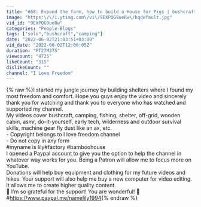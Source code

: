 ```yaml
---
title: "#68: Expand the farm, how to build a House for Pigs | bushcraft |"
image: "https:\/\/i.ytimg.com\/vi\/9EXPQG9ueRw\/hqdefault.jpg"
vid_id: "9EXPQG9ueRw"
categories: "People-Blogs"
tags: ["solo","bushcraft","camping"]
date: "2022-06-02T21:03:51+03:00"
vid_date: "2022-06-02T12:00:05Z"
duration: "PT27M37S"
viewcount: "4725"
likeCount: "315"
dislikeCount: ""
channel: "I Love Freedom"
---
```

{% raw %}I started my jungle journey by building shelters where I found my most freedom and comfort. Hope you guys enjoy the video and sincerely thank you for watching and thank you to everyone who has watched and supported my channel.<br />My videos cover bushcraft, camping, fishing, shelter, off-grid, wooden cabin, asmr, do-it-yourself, early tech, wilderness and outdoor survival skills, machine gear fly dust like an ax, etc.<br /> - Copyright belongs to I love freedom channel<br />- Do not copy in any form<br />#myname is lily#factory #bamboohouse <br />I opened a Paypal account to give you the option to help the channel in whatever way works for you. Being a Patron will allow me to focus more on YouTube.<br />Donations will help buy equipment and clothing for my future videos and hikes. Your support will also help me buy a new computer for video editing. It allows me to create higher quality content.<br />💚 I'm so grateful for the support! You are wonderful! 💚<br />#<a rel="nofollow" target="blank" href="https://www.paypal.me/namelily1994">https://www.paypal.me/namelily1994</a>{% endraw %}
